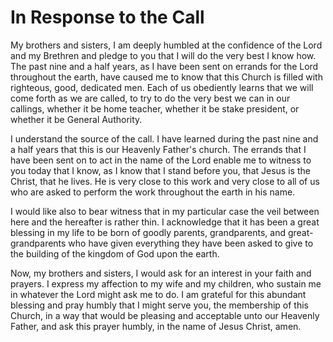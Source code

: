 # In Response to the Call

My brothers and sisters, I am deeply humbled at the confidence of the Lord and
my Brethren and pledge to you that I will do the very best I know how. The
past nine and a half years, as I have been sent on errands for the Lord
throughout the earth, have caused me to know that this Church is filled with
righteous, good, dedicated men. Each of us obediently learns that we will come
forth as we are called, to try to do the very best we can in our callings,
whether it be home teacher, whether it be stake president, or whether it be
General Authority.

I understand the source of the call. I have learned during the past nine and a
half years that this is our Heavenly Father's church. The errands that I have
been sent on to act in the name of the Lord enable me to witness to you today
that I know, as I know that I stand before you, that Jesus is the Christ, that
he lives. He is very close to this work and very close to all of us who are
asked to perform the work throughout the earth in his name.

I would like also to bear witness that in my particular case the veil between
here and the hereafter is rather thin. I acknowledge that it has been a great
blessing in my life to be born of goodly parents, grandparents, and great-
grandparents who have given everything they have been asked to give to the
building of the kingdom of God upon the earth.

Now, my brothers and sisters, I would ask for an interest in your faith and
prayers. I express my affection to my wife and my children, who sustain me in
whatever the Lord might ask me to do. I am grateful for this abundant blessing
and pray humbly that I might serve you, the membership of this Church, in a
way that would be pleasing and acceptable unto our Heavenly Father, and ask
this prayer humbly, in the name of Jesus Christ, amen.

